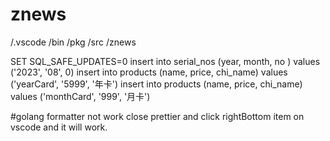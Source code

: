 # znews

/.vscode
/bin
/pkg
/src
/znews

SET SQL_SAFE_UPDATES=0
insert into serial_nos (year, month, no ) values ('2023', '08', 0)
insert into products (name, price, chi_name) values ('yearCard', '5999', '年卡')
insert into products (name, price, chi_name) values ('monthCard', '999', '月卡')

#golang formatter not work 
close prettier and click rightBottom item on vscode and it will work.
